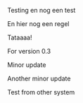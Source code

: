 Testing
en nog een test

En hier nog een regel

Tataaaa!

For version 0.3

Minor update

Another minor update

Test from other system
